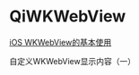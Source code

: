 # QiWKWebView
[iOS WKWebView的基本使用](https://juejin.im/post/5da4363ef265da5bb065e357)

自定义WKWebView显示内容（一）
